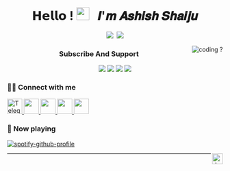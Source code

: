 <h1 align="center">𝗛𝗲𝗹𝗹𝗼 ! <img src="https://github.com/ashishshaiju/ashishshaiju/blob/Files/gifs/wave.gif"  width="30px"> &nbsp; 𝑰'𝒎 𝑨𝒔𝒉𝒊𝒔𝒉 𝑺𝒉𝒂𝒊𝒋𝒖</h1> 
<div align="center" width="50"> 

<img src="https://badgen.net/badge/Python/✔/blue?icon=terminal&labelColor=EE0823">&nbsp; <img src="https://badgen.net/badge/C++/✔/blue?icon=terminal&labelColor=EE0823">
  
<img align="right" src="https://github.com/ashishshaiju/ashishshaiju/blob/Files/gifs/coding.gif" alt="coding ?">

### Subscribe And Support

<a href="https://bit.ly/vannisified"><img src="https://img.shields.io/badge/Vannisified-FF0202?&logo=youtube"></a> <a href="https://t.me/Vannisified"><img src="https://img.shields.io/badge/Vannisified-blue?&logo=telegram"></a> <a href="https://t.me/Vannisified_Official"><img src="https://img.shields.io/badge/Vannisified Official-blue?&logo=telegram"></a> <a href="https://dsc.gg/Vannisified"><img src="https://img.shields.io/badge/Vannisified-black?&logo=discord"></a>

</div>

  ### :standing_man: Connect with me
 
<p align="left">
    <a href="https://t.me/Ashish_Shaiju">
        <img height="35px" src="https://img.icons8.com/fluent/48/000000/telegram-app.png" alt="Telegram" >
    </a>
    <a href="https://facebook.com/ashishshaiju/">
        <img height="35px" src="https://img.icons8.com/fluent/48/000000/facebook-new.png" />
    </a>
       <a href="https://instagram.com/ashish_shaiju/">
        <img height="35px" src="https://img.icons8.com/fluent/48/000000/instagram-new.png" />
     </a>    
    <a href="https://twitter.com/ashish_shaiju">
        <img height="35px" src="https://img.icons8.com/fluent/48/000000/twitter.png" />
    </a>
    <a href="https://discordapp.com/users/580739337017360410"> 
       <img height="35px" src="https://img.icons8.com/color/48/000000/discord--v2.png"> </a>
</p>


### 🎵 Now playing

[![spotify-github-profile](https://spotify-github-profile.vercel.app/api/view?uid=527j59hf0f5lkdj7c18f8g2jz&cover_image=true&theme=novatorem)](https://spotify-github-profile.vercel.app/api/view?uid=527j59hf0f5lkdj7c18f8g2jz&redirect=true)

<a href="https://printer.discord.com" >
<img align="right" src="https://github.com/ashishshaiju/ashishshaiju/blob/Files/gifs/I%20dont%20know%20what%20it%20is.gif" width="25px" alt="don't touch here">

---
